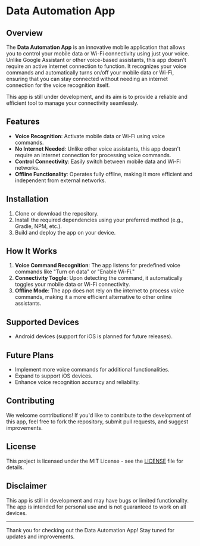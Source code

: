 # Data Automation App

## Overview

The **Data Automation App** is an innovative mobile application that allows you to control your mobile data or Wi-Fi connectivity using just your voice. Unlike Google Assistant or other voice-based assistants, this app doesn't require an active internet connection to function. It recognizes your voice commands and automatically turns on/off your mobile data or Wi-Fi, ensuring that you can stay connected without needing an internet connection for the voice recognition itself.

This app is still under development, and its aim is to provide a reliable and efficient tool to manage your connectivity seamlessly.

## Features

- **Voice Recognition**: Activate mobile data or Wi-Fi using voice commands.
- **No Internet Needed**: Unlike other voice assistants, this app doesn't require an internet connection for processing voice commands.
- **Control Connectivity**: Easily switch between mobile data and Wi-Fi networks.
- **Offline Functionality**: Operates fully offline, making it more efficient and independent from external networks.

## Installation

1. Clone or download the repository.
2. Install the required dependencies using your preferred method (e.g., Gradle, NPM, etc.).
3. Build and deploy the app on your device.

## How It Works

1. **Voice Command Recognition**: The app listens for predefined voice commands like "Turn on data" or "Enable Wi-Fi."
2. **Connectivity Toggle**: Upon detecting the command, it automatically toggles your mobile data or Wi-Fi connectivity.
3. **Offline Mode**: The app does not rely on the internet to process voice commands, making it a more efficient alternative to other online assistants.

## Supported Devices

- Android devices (support for iOS is planned for future releases).

## Future Plans

- Implement more voice commands for additional functionalities.
- Expand to support iOS devices.
- Enhance voice recognition accuracy and reliability.

## Contributing

We welcome contributions! If you'd like to contribute to the development of this app, feel free to fork the repository, submit pull requests, and suggest improvements.

## License

This project is licensed under the MIT License - see the [LICENSE](LICENSE) file for details.

## Disclaimer

This app is still in development and may have bugs or limited functionality. The app is intended for personal use and is not guaranteed to work on all devices.

---

Thank you for checking out the Data Automation App! Stay tuned for updates and improvements.
